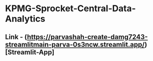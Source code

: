 # KPMG-Sprocket-Central-Data-Analytics
## Link - (https://parvashah-create-damg7243-streamlitmain-parva-0s3ncw.streamlit.app/)[Streamlit-App]
